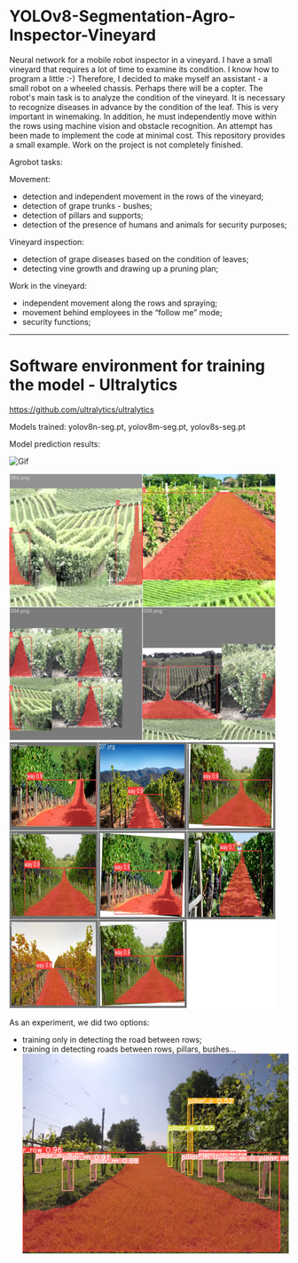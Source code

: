 # YOLOv8-Segmentation-Agro-Inspector-Vineyard
Neural network for a mobile robot inspector in a vineyard.
I have a small vineyard that requires a lot of time to examine its condition.
I know how to program a little :-)
Therefore, I decided to make myself an assistant - a small robot on a wheeled chassis. Perhaps there will be a copter.
The robot's main task is to analyze the condition of the vineyard.
It is necessary to recognize diseases in advance by the condition of the leaf.
This is very important in winemaking.
In addition, he must independently move within the rows using machine vision and obstacle recognition.
An attempt has been made to implement the code at minimal cost.
This repository provides a small example.
Work on the project is not completely finished.

Agrobot tasks:

Movement:
- detection and independent movement in the rows of the vineyard;
- detection of grape trunks - bushes;
- detection of pillars and supports;
- detection of the presence of humans and animals for security purposes;

Vineyard inspection:
- detection of grape diseases based on the condition of leaves;
- detecting vine growth and drawing up a pruning plan;

Work in the vineyard:
- independent movement along the rows and spraying;
- movement behind employees in the “follow me” mode;
- security functions;

------------------------------------------------
# Software environment for training the model - Ultralytics
https://github.com/ultralytics/ultralytics

Models trained: yolov8n-seg.pt, yolov8m-seg.pt, yolov8s-seg.pt

Model prediction results:
<html>
<body>
<p>
<img src="images/model.gif" alt="Gif">
</p>
<p>
<img src="images/Vineyard_1.jpg" alt="Images 1" width="480" height="480">
<img src="images/Vineyard_2.jpg" alt="Images 2" width="480" height="480">
</p>
</body>
</html>

As an experiment, we did two options:
- training only in detecting the road between rows;
- training in detecting roads between rows, pillars, bushes...
![Predict](https://github.com/vaavdeev/YOLOv8-Segmentation-Agro-Inspector-Vineyard/blob/main/images/Vineyard_7.jpg)
